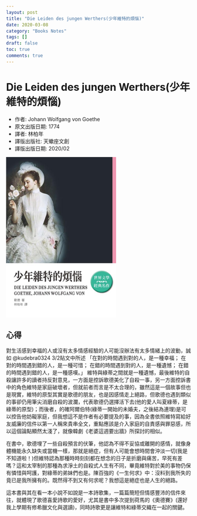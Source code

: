 ```yaml
---
layout: post
title: "Die Leiden des jungen Werthers(少年維特的煩惱)"
date: 2020-03-08
category: "Books Notes"
tags: []
draft: false
toc: true
comments: true
---
```


# Die Leiden des jungen Werthers(少年維特的煩惱)
* 作者: Johann Wolfgang von Goethe
* 原文出版日期: 1774
* 譯者: 林柏年
* 譯版出版社: 天蠍座文創
* 譯版出版日期: 2020/02

<img src="/assets/posts/少年維特的煩惱.jpg" alt="" width="300"/>
<!-- more -->

## 心得
對生活感到幸福的人或沒有太多情感經驗的人可能沒辦法有太多情緒上的波動，誠如 @kudebra0324 3/2貼文中所述
「在對的時間遇到對的人，是一種幸福；
在對的時間遇到錯的人，是一種可惜；
在錯的時間遇到對的人，是一種遺憾；
在錯的時間遇到錯的人，是一種感嘆。」 維特與綠蒂之間就是一種遺憾，最後維特的自殺讓許多的讀者持反對意見，一方面是控訴歌德美化了自殺一事，另一方面控訴書中的角色維特是家庭破壞者，但就前者而言是不太合理的，雖然這是一個故事但也是現實，維特的原型其實是歌德的朋友，也是因感情走上絕路，但歌德也遇到類似的事卻仍用筆尖消磨自殺的波瀾，代表歌德仍選擇活下去(他的愛人叫夏綠蒂，是綠蒂的原型)；而後者，的確阿爾伯特(綠蒂一開始的未婚夫，之後結為連理)是可以控告他妨礙家庭，但我想這不是作者有必要提及的事，因為全書依照維特寫給好友威廉的信件以第一人稱來貴串全文，重點應該是介入家庭的自責感與罪惡感，所以這個論點顯然太淺了，就像韓劇《老婆這週要出牆》所探討的相似。

在書中，歌德埋了一些自殺預言的伏筆，他認為不得不妥協或離開的感情，就像身體機能永久缺失或當機一樣，那就是絕症，但有人可能會想時間會沖淡一切(我是不知道啦！)但維特認為那種時時刻刻都在想念的日子是折磨與痛苦，早死有差嗎？這和太宰制的那種為求淨土的自殺式人生有不同，畢竟維特對於美的事物仍保有憐惜與呵護，對綠蒂的弟妹們也是。陳百強的《一生何求》中：沒料到我所失的竟已是我所擁有的。既然得不到又有何求呢？我想這是絕症也是人生的絕路。

這本書與其在看一本小說不如說是一本詩歌集，一篇篇簡短但情感豐沛的信件來往，就體現了歌德喜愛詩歌的愛好，尤其是書中多次提到荷馬的《奧德賽》(還好我上學期有修希臘文化與選讀)，同時詩歌更是讓維特和綠蒂交織在一起的關鍵。
